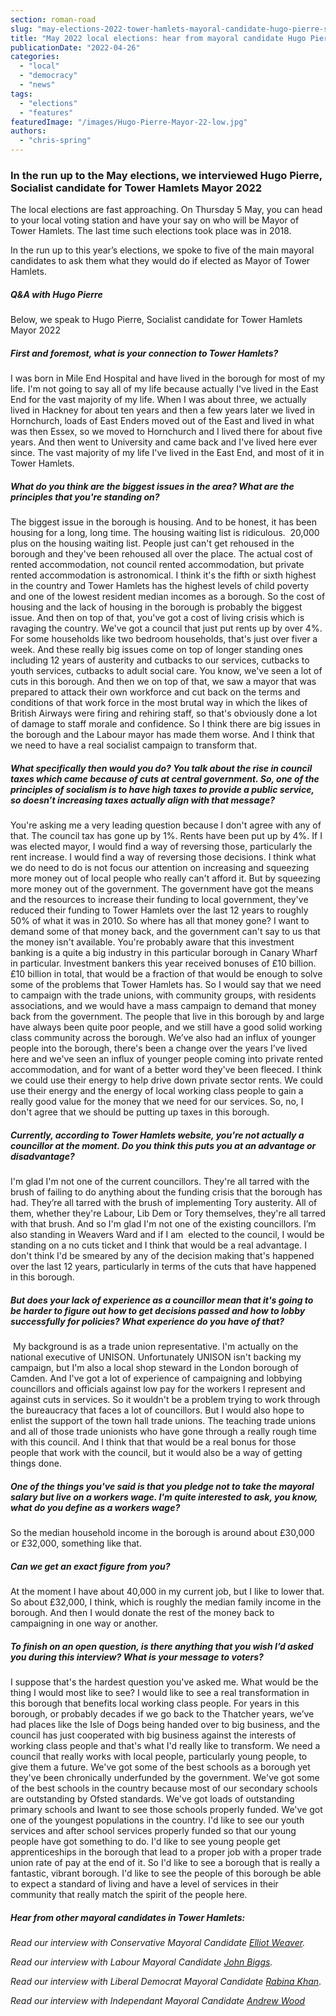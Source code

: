 ```yaml
---
section: roman-road
slug: "may-elections-2022-tower-hamlets-mayoral-candidate-hugo-pierre-socialist"
title: "May 2022 local elections: hear from mayoral candidate Hugo Pierre"
publicationDate: "2022-04-26"
categories: 
  - "local"
  - "democracy"
  - "news"
tags: 
  - "elections"
  - "features"
featuredImage: "/images/Hugo-Pierre-Mayor-22-low.jpg"
authors: 
  - "chris-spring"
---
```


### In the run up to the May elections, we interviewed Hugo Pierre, Socialist candidate for Tower Hamlets Mayor 2022

The local elections are fast approaching. On Thursday 5 May, you can head to your local voting station and have your say on who will be Mayor of Tower Hamlets. The last time such elections took place was in 2018.

In the run up to this year’s elections, we spoke to five of the main mayoral candidates to ask them what they would do if elected as Mayor of Tower Hamlets.

##### Q&A with Hugo Pierre

Below, we speak to Hugo Pierre, Socialist candidate for Tower Hamlets Mayor 2022

##### First and foremost, what is your connection to Tower Hamlets?

I was born in Mile End Hospital and have lived in the borough for most of my life. I'm not going to say all of my life because actually I've lived in the East End for the vast majority of my life. When I was about three, we actually lived in Hackney for about ten years and then a few years later we lived in Hornchurch, loads of East Enders moved out of the East and lived in what was then Essex, so we moved to Hornchurch and I lived there for about five years. And then went to University and came back and I've lived here ever since. The vast majority of my life I've lived in the East End, and most of it in Tower Hamlets.

##### What do you think are the biggest issues in the area? What are the principles that you're standing on?

The biggest issue in the borough is housing. And to be honest, it has been housing for a long, long time. The housing waiting list is ridiculous.  20,000 plus on the housing waiting list. People just can't get rehoused in the borough and they've been rehoused all over the place. The actual cost of rented accommodation, not council rented accommodation, but private rented accommodation is astronomical. I think it's the fifth or sixth highest in the country and Tower Hamlets has the highest levels of child poverty and one of the lowest resident median incomes as a borough. So the cost of housing and the lack of housing in the borough is probably the biggest issue. And then on top of that, you've got a cost of living crisis which is ravaging the country. We've got a council that just put rents up by over 4%. For some households like two bedroom households, that's just over fiver a week. And these really big issues come on top of longer standing ones including 12 years of austerity and cutbacks to our services, cutbacks to youth services, cutbacks to adult social care. You know, we've seen a lot of cuts in this borough. And then we on top of that, we saw a mayor that was prepared to attack their own workforce and cut back on the terms and conditions of that work force in the most brutal way in which the likes of British Airways were firing and rehiring staff, so that's obviously done a lot of damage to staff morale and confidence. So I think there are big issues in the borough and the Labour mayor has made them worse. And I think that we need to have a real socialist campaign to transform that.

##### What specifically then would you do? You talk about the rise in council taxes which came because of cuts at central government. So, one of the principles of socialism is to have high taxes to provide a public service, so doesn’t increasing taxes actually align with that message? 

You're asking me a very leading question because I don't agree with any of that. The council tax has gone up by 1%. Rents have been put up by 4%. If I was elected mayor, I would find a way of reversing those, particularly the rent increase. I would find a way of reversing those decisions. I think what we do need to do is not focus our attention on increasing and squeezing more money out of local people who really can't afford it. But by squeezing more money out of the government. The government have got the means and the resources to increase their funding to local government, they've reduced their funding to Tower Hamlets over the last 12 years to roughly 50% of what it was in 2010. So where has all that money gone? I want to demand some of that money back, and the government can't say to us that the money isn't available. You're probably aware that this investment banking is a quite a big industry in this particular borough in Canary Wharf in particular. Investment bankers this year received bonuses of £10 billion. £10 billion in total, that would be a fraction of that would be enough to solve some of the problems that Tower Hamlets has. So I would say that we need to campaign with the trade unions, with community groups, with residents associations, and we would have a mass campaign to demand that money back from the government. The people that live in this borough by and large have always been quite poor people, and we still have a good solid working class community across the borough. We’ve also had an influx of younger people into the borough, there's been a change over the years I’ve lived here and we've seen an influx of younger people coming into private rented accommodation, and for want of a better word they've been fleeced. I think we could use their energy to help drive down private sector rents. We could use their energy and the energy of local working class people to gain a really good value for the money that we need for our services. So, no, I don't agree that we should be putting up taxes in this borough.

##### Currently, according to Tower Hamlets website, you're not actually a councillor at the moment. Do you think this puts you at an advantage or disadvantage?

I'm glad I'm not one of the current councillors. They're all tarred with the brush of failing to do anything about the funding crisis that the borough has had. They’re all tarred with the brush of implementing Tory austerity. All of them, whether they're Labour, Lib Dem or Tory themselves, they're all tarred with that brush. And so I'm glad I'm not one of the existing councillors. I’m also standing in Weavers Ward and if I am  elected to the council, I would be standing on a no cuts ticket and I think that would be a real advantage. I don't think I'd be smeared by any of the decision making that's happened over the last 12 years, particularly in terms of the cuts that have happened in this borough.

##### But does your lack of experience as a councillor mean that it's going to be harder to figure out how to get decisions passed and how to lobby successfully for policies? What experience do you have of that?

 My background is as a trade union representative. I'm actually on the national executive of UNISON. Unfortunately UNISON isn't backing my campaign, but I'm also a local shop steward in the London borough of Camden. And I've got a lot of experience of campaigning and lobbying councillors and officials against low pay for the workers I represent and against cuts in services. So it wouldn't be a problem trying to work through the bureaucracy that faces a lot of councillors. But I would also hope to enlist the support of the town hall trade unions. The teaching trade unions and all of those trade unionists who have gone through a really rough time with this council. And I think that that would be a real bonus for those people that work with the council, but it would also be a way of getting things done. 

##### One of the things you've said is that you pledge not to take the mayoral salary but live on a workers wage. I'm quite interested to ask, you know, what do you define as a workers wage?

So the median household income in the borough is around about £30,000 or £32,000, something like that.

##### Can we get an exact figure from you?

At the moment I have about 40,000 in my current job, but I like to lower that. So about £32,000, I think, which is roughly the median family income in the borough. And then I would donate the rest of the money back to campaigning in one way or another. 

##### To finish on an open question, is there anything that you wish I’d asked you during this interview? What is your message to voters?

I suppose that's the hardest question you've asked me. What would be the thing I would most like to see? I would like to see a real transformation in this borough that benefits local working class people. For years in this borough, or probably decades if we go back to the Thatcher years, we’ve had places like the Isle of Dogs being handed over to big business, and the council has just cooperated with big business against the interests of working class people and that's what I'd really like to transform. We need a council that really works with local people, particularly young people, to give them a future. We've got some of the best schools as a borough yet they've been chronically underfunded by the government. We've got some of the best schools in the country because most of our secondary schools are outstanding by Ofsted standards. We've got loads of outstanding primary schools and Iwant to see those schools properly funded. We've got one of the youngest populations in the country. I'd like to see our youth services and after school services properly funded so that our young people have got something to do. I'd like to see young people get apprenticeships in the borough that lead to a proper job with a proper trade union rate of pay at the end of it. So I'd like to see a borough that is really a fantastic, vibrant borough. I'd like to see the people of this borough be able to expect a standard of living and have a level of services in their community that really match the spirit of the people here. 

##### Hear from other mayoral candidates in Tower Hamlets:

_Read our interview with Conservative Mayoral Candidate_ [_Elliot Weaver_](https://romanroadlondon.com/may-elections-2022-tower-hamlets-mayoral-candidate-elliott-weaver-conservative/)_._

_Read our interview with Labour Mayoral Candidate_ [_John Biggs_](https://romanroadlondon.com/may-elections-2022-tower-hamlets-john-biggs/)_._

_Read our interview with Liberal Democrat Mayoral Candidate_ [_Rabina Khan_](https://romanroadlondon.com/may-elections-2022-tower-hamlets-mayoral-candidate-rabina-khan-lib-dem/).

_Read our interview with Independant Mayoral Candidate_ [_Andrew Wood_](https://romanroadlondon.com/may-elections-2022-tower-hamlets-mayoral-candidate-andrew-wood-independent/)


